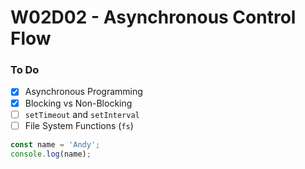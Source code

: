 # W02D02 - Asynchronous Control Flow

### To Do
* [x] Asynchronous Programming
* [x] Blocking vs Non-Blocking
* [ ] `setTimeout` and `setInterval`
* [ ] File System Functions (`fs`)

```js
const name = 'Andy';
console.log(name);
```


















# 

